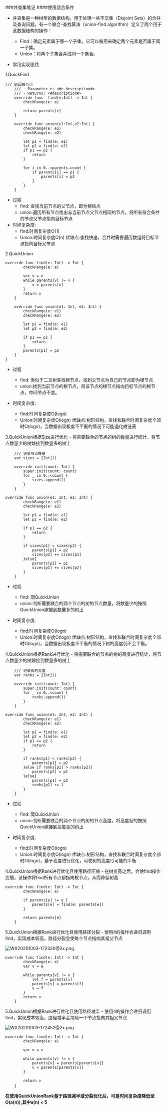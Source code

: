 ###并查集笔记
####使用适合条件
- 并查集是一种树型的数据结构，用于处理一些不交集（Disjoint Sets）的合并及查询问题。有一个联合-查找算法（union-find algorithm）定义了两个用于此数据结构的操作：

	- Find：确定元素属于哪一个子集。它可以被用来确定两个元素是否属于同一子集。
	- Union：将两个子集合并成同一个集合。

- 常用实现思路

1.QuickFind

```
/// 返回根节点
    /// - Parameter e: <#e description#>
    /// - Returns: <#description#>
    override func  find(e:Int) -> Int {
        checkRange(e: e)
        
        return parents[e]
    }
    
    override func union(e1:Int,e2:Int) {
        checkRange(e: e1)
        checkRange(e: e2)
        
        let p1 = find(e: e1)
        let p2 = find(e: e2)
        if p1 == p2 {
            return
        }
        
        for i in 0..<parents.count {
            if parents[i] == p1 {
                parents[i] = p2
            }
        }
    }
```
- 过程
	- find: 查找当前节点的父节点，即为根结点
	- union:遍历所有节点找出与当前节点父节点相同的节点，将所有符合条件的节点父节点指向目标节点
- 时间复杂度:
	- find:时间复杂度O(1)
	- Union:时间复杂度O(n)
优缺点:查找快速，合并时需要遍历数组将目标节点指向目标父节点

2.QuickUnion

```
override func find(e: Int) -> Int {
        checkRange(e: e)
        
        var v = e
        while parents[v] != v {
            v = parents[v]
        }
        return v
    }
    
    override func union(e1: Int, e2: Int) {
        checkRange(e: e1)
        checkRange(e: e2)
        
        let p1 = find(e: e1)
        let p2 = find(e: e2)
        
        if p1 == p2 {
            return
        }
        parents[p1] = p2
    }
}
```
- 过程
	- find: 类似于二叉树查找根节点，找到父节点为自己的节点即为根节点
	- union:找到当前节点的根节点，将该节点的根节点指向目标节点的根节点，中间节点不变。

- 时间复杂度:
	- find:时间复杂度O(logn)
	- Union:时间复杂度O(logn)
优缺点:树形结构，查找和联合时间复杂度全部时O(logn)，当数据出现极度不平衡的情况下可能退化成链表

3.QuickUnion根据Size进行优化
	- 将需要联合的节点的树的数量进行统计，将节点数量少的树嫁接到数量多的树上



```
	/// 记录节点数量
    var sizes = [Int]()
    
    override init(count: Int) {
        super.init(count: count)
        for _ in 0..<count {
            sizes.append(1)
        }
    }

override func union(e1: Int, e2: Int) {
        checkRange(e: e1)
        checkRange(e: e2)
        
        let p1 = find(e: e1)
        let p2 = find(e: e2)
        
        if p1 == p2 {
            return
        }
        
        if sizes[p1] < sizes[p2] {
            parents[p1] = p2
            sizes[p2] += sizes[p1]
        }else{
            parents[p2] = p1
            sizes[p1] += sizes[p2]
        }
    }
```
- 过程
	- find: 同QuickUnion
	- union:判断需要联合的两个节点的树的节点数量，将数量少的按照QuickUnion嫁接到数量多的树上

- 时间复杂度:
	- find:时间复杂度O(logn)
	- Union:时间复杂度O(logn)
优缺点:树形结构，查找和联合时间复杂度全部时O(logn)，当数据出现极度不平衡的情况下树的高度仍不会平衡。

4.QuickUnion根据Rank进行优化
	- 将需要联合的节点的树的高度进行统计，将节点数量少的树嫁接到数量多的树上

```
	/// 记录树的高度
    var ranks = [Int]()
    
    override init(count: Int) {
        super.init(count: count)
        for _ in 0..<count {
            ranks.append(1)
        }
    }
    
override func union(e1: Int, e2: Int) {
        checkRange(e: e1)
        checkRange(e: e2)
        
        let p1 = find(e: e1)
        let p2 = find(e: e2)
        if p1 == p2 {
            return
        }
        
        if ranks[p1] < ranks[p2] {
            parents[p1] = p2
        }else if ranks[p1] > ranks[p2]{
            parents[p2] = p1
        }else{
            parents[p1] = p2
            ranks[p2] += 1
        }
    }
```

- 过程
	- find: 同QuickUnion
	- union:判断需要联合的两个节点的树的节点高度，将高度低的按照QuickUnion嫁接到高度高的树上

- 时间复杂度:
	- find:时间复杂度O(logn)
	- Union:时间复杂度O(logn)
优缺点:树形结构，查找和联合时间复杂度全部时O(logn)，基于高度进行优化，可使树的高度尽可能的平衡

4.QuickUnion根据Rank进行优化且使用路径压缩
	- 在树变高之后，会使find操作变慢，该操作将find所有节点都指向根节点，从而降低树高

```
override func find(e: Int) -> Int {
        checkRange(e: e)
        
        if parents[e] != e {
            parents[e] = find(e: parents[e])
        }
        
        return parents[e]
    }
```

5.QuickUnion根据Rank进行优化且使用路径分裂
	- 使用4的操作会递归调用find，实现成本较高，路径分裂会使每个节点指向其祖父节点


![WX20201003-172320@2x.png](https://i.loli.net/2020/10/03/CrKXkbVP8czTxuJ.png)

```
override func find(e: Int) -> Int {
        checkRange(e: e)
        var v = e
        
        while parents[v] != v {
            let f = parents[v]
            parents[v] = parents[f]
            v = f
        }
        return v
    }
```

5.QuickUnion根据Rank进行优化且使用路径减半
	- 使用4的操作会递归调用find，实现成本较高，路径减半会每隔一个节点指向其祖父节点

![WX20201003-172452@2x.png](https://i.loli.net/2020/10/03/YbwzDl1RUyKxr7Q.png)

```
override func find(e: Int) -> Int {
        checkRange(e: e)
        
        var v = e
        
        while parents[v] != v {
            parents[v] = parents[parents[v]]
            v = parents[parents[v]]
        }
        
        return v
    }　
```


**在使用QuickUnionRank基于路径减半或分裂优化后，可是时间复杂度降低至O(a(n)),其中a(n) < 5**
